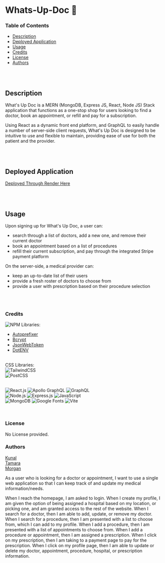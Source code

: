# Whats-Up-Doc 🥕


### Table of Contents
  * [Description](#description)
  * [Deployed Application](#deployed-application)
  * [Usage](#usage)
  * [Credits](#credits)
  * [License](#license)
  * [Authors](#authors)

<br><br>

## Description
What's Up Doc is a MERN (MongoDB, Express JS, React, Node JS) Stack application that functions as a one-stop shop for users looking to find a doctor, book an appointment, or refill and pay for a subscription.

Using React as a dynamic front end platform, and GraphQL to easily handle a number of server-side client requests, What's Up Doc is designed to be intuitive to use and flexible to maintain, providing ease of use for both the patient and the provider.

<br><br>

## Deployed Application
[Deployed Through Render Here](renderlink)

<br><br>

## Usage
Upon signing up for What's Up Doc, a user can:
 - search through a list of doctors, add a new one, and remove their current doctor
 - book an appointment based on a list of procedures
 - refill their current subscription, and pay through the integrated Stripe payment platform

On the server-side, a medical provider can:
 - keep an up-to-date list of their users
 - provide a fresh roster of doctors to choose from
 - provide a user with prescription based on their procedure selection

<br><br>

### Credits
![NPM](https://img.shields.io/badge/NPM-b32727?style=for-the-badge&logo=NPM&logoColor=white)
Libraries:
 - [Autoprefixer](https://www.npmjs.com/package/autoprefixer)
 - [Bcrypt](https://www.npmjs.com/package/bcrypt)
 - [JsonWebToken](https://www.npmjs.com/package/json-web-token)
 - [DotENV](https://www.npmjs.com/package/dotenv)
<br><br>

CSS Libraries:
<br>
![TailwindCSS](https://img.shields.io/badge/TailWindCSS-2d87ad?style=for-the-badge&logo=TailwindCSS&logoColor=white)
<br>
![PostCSS](https://img.shields.io/badge/PostCSS-ad4b2d?style=for-the-badge&logo=PostCSS&logoColor=white)
<br><br>

![React.js](https://img.shields.io/badge/React-61DAFB?style=for-the-badge&logo=react&logoColor=white)
![Apollo GraphQL](https://img.shields.io/badge/Apollo_Server-8B89CC?style=for-the-badge&logo=apollo-graphql&logoColor=white)
![GraphQL](https://img.shields.io/badge/GraphQL-E10098?style=for-the-badge&logo=graphql&logoColor=white)<br>
![Node.js](https://img.shields.io/badge/Node.js-43853D?style=for-the-badge&logo=node.js&logoColor=white)
![Express.js](https://img.shields.io/badge/Express.js-000000?style=for-the-badge&logo=express&logoColor=white)
![JavaScript](https://img.shields.io/badge/JavaScript-F7DF1E?style=for-the-badge&logo=javascript&logoColor=black)<br>
![MongoDB](https://img.shields.io/badge/MongoDB-4EA94B?style=for-the-badge&logo=mongodb&logoColor=white)
![Google Fonts](https://img.shields.io/badge/GoogleFonts-adadad?style=for-the-badge&logo=google&logoColor=white)
![Vite](https://img.shields.io/badge/Vite-9b27b3?style=for-the-badge&logo=vite&logoColor=white)

<br>

### License
No License provided.

### Authors
[Kunal](https://github.com/unfazedxx) <br>
[Tamara](https://github.com/TammyH7) <br>
[Morgan](https://github.com/morgs999) <br>


As a user who is looking for a doctor or appointment, I want to use a single web application so that I can keep track of and update my medical information/needs.

When I reach the homepage, I am asked to login.
When I create my profile, I am given the option of being assigned a hospital based on my location, or picking one, and am granted access to the rest of the website.
When I search for a doctor, then I am able to add, update, or remove my doctor.
When I search for a procedure, then I am presented with a list to choose from, which I can add to my profile.
When I add a procedure, then I am presented with a list of appointments to choose from.
When I add a procedure or appointment, then I am assigned a prescription.
When I click on my prescription, then I am taking to a payment page to pay for the prescription.
When I click on my profile page, then I am able to update or delete my doctor, appointment, procedure, hospital, or prescription information.



